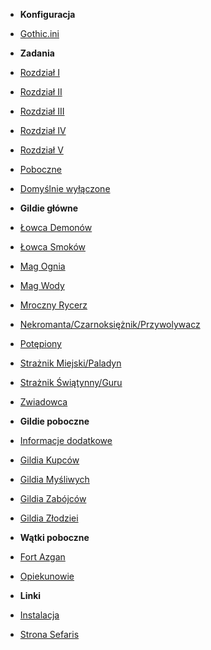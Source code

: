 - **Konfiguracja**
- [Gothic.ini](Sekcje/Konfiguracja/Ini.md)

- **Zadania**
- [Rozdział I](Sekcje/Zadania/Rozdzial_I.md)
- [Rozdział II](Sekcje/Zadania/Rozdzial_II.md)
- [Rozdział III](Sekcje/Zadania/Rozdzial_III.md)
- [Rozdział IV](Sekcje/Zadania/Rozdzial_IV.md)
- [Rozdział V](Sekcje/Zadania/Rozdzial_V.md)
- [Poboczne](Sekcje/Zadania/Poboczne.md)
- [Domyślnie wyłączone](Sekcje/Zadania/Wylaczone.md)

- **Gildie główne**
- [Łowca Demonów](Sekcje/Gildie_Glowne/Lowca_Demonow.md)
- [Łowca Smoków](Sekcje/Gildie_Glowne/Lowca_Smokow.md)
- [Mag Ognia](Sekcje/Gildie_Glowne/Mag_Ognia.md)
- [Mag Wody](Sekcje/Gildie_Glowne/Mag_Wody.md)
- [Mroczny Rycerz](Sekcje/Gildie_Glowne/Mroczny_Rycerz.md)
- [Nekromanta/Czarnoksiężnik/Przywolywacz](Sekcje/Gildie_Glowne/Nekromanta_Czarnoksieznik.md)
- [Potępiony](Sekcje/Gildie_Glowne/Potepiony.md)
- [Strażnik Miejski/Paladyn](Sekcje/Gildie_Glowne/Paladyn.md)
- [Strażnik Świątynny/Guru](Sekcje/Gildie_Glowne/StraznikSwiatynny_Guru.md)
- [Zwiadowca](Sekcje/Gildie_Glowne/Zwiadowca.md)

- **Gildie poboczne**
- [Informacje dodatkowe](Sekcje/Gildie_Poboczne/Info.md)
- [Gildia Kupców](Sekcje/Gildie_Poboczne/Gildia_Kupcow.md)
- [Gildia Myśliwych](Sekcje/Gildie_Poboczne/Gildia_Mysliwych.md)
- [Gildia Zabójców](Sekcje/Gildie_Poboczne/Gildia_Zabojcow.md)
- [Gildia Złodziei](Sekcje/Gildie_Poboczne/Gildia_Zlodziei.md)

- **Wątki poboczne**
- [Fort Azgan](Sekcje/Watki/Fort_Azgan.md)
- [Opiekunowie](Sekcje/Watki/Opiekunowie.md)

- **Linki**
- [Instalacja](https://sefaris.eu/new-balance/installation)
- [Strona Sefaris](https://sefaris.eu)
